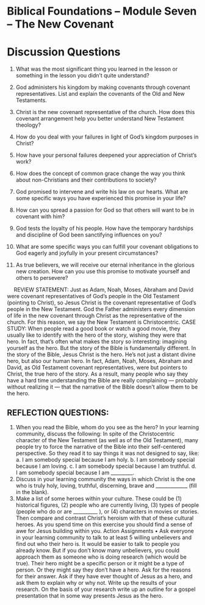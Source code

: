 # Biblical Foundations – Module Seven – The New Covenant
# Discussion Questions 

1.	What was the most significant thing you learned in the lesson or something in the lesson you didn’t quite understand?


2.	God administers his kingdom by making covenants through covenant representatives. List and explain the covenants of the Old and New Testaments.


3.	Christ is the new covenant representative of the church. How does this covenant arrangement help you better understand New Testament theology?


4.	How do you deal with your failures in light of God’s kingdom purposes in Christ?


5.	How have your personal failures deepened your appreciation of Christ’s work? 


6.	How does the concept of common grace change the way you think about non-Christians and their contributions to society?


7.	God promised to intervene and write his law on our hearts. What are some specific ways you have experienced this promise in your life?


8.	How can you spread a passion for God so that others will want to be in covenant with him? 


9.	God tests the loyalty of his people. How have the temporary hardships and discipline of God been sanctifying influences on you?


10.	What are some specific ways you can fulfill your covenant obligations to God eagerly and joyfully in your present circumstances?

11.	As true believers, we will receive our eternal inheritance in the glorious new creation. How can you use this promise to motivate yourself and others to persevere?

 
REVIEW STATEMENT: Just as Adam, Noah, Moses, Abraham and David were covenant representatives of God’s people in the Old Testament (pointing to Christ), so Jesus Christ is the covenant representative of God’s people in the New Testament. God the Father administers every dimension of life in the new covenant through Christ as the representative of the church. For this reason, we say the New Testament is Christocentric.
CASE STUDY: When people read a good book or watch a good movie, they usually like to identify with the hero of the story, wishing they were that hero. In fact, that’s often what makes the story so interesting: imagining yourself as the hero. But the story of the Bible is fundamentally different. In the story of the Bible, Jesus Christ is the hero. He’s not just a distant divine hero, but also our human hero. In fact, Adam, Noah, Moses, Abraham and David, as Old Testament covenant representatives, were but pointers to Christ, the true hero of the story. As a result, many people who say they have a hard time understanding the Bible are really complaining — probably without realizing it — that the narrative of the Bible doesn’t allow them to be the hero.

## REFLECTION QUESTIONS:
1.	When you read the Bible, whom do you see as the hero? In your learning community, discuss the following: In spite of the Christocentric character of the New Testament (as well as of the Old Testament), many people try to force the narrative of the Bible into their self-centered perspective. So they read it to say things it was not designed to say, like:
a.	I am somebody special because I am holy.
b.	I am somebody special because I am loving.
c.	I am somebody special because I am truthful.
d.	I am somebody special because I am _________.
2.	Discuss in your learning community the ways in which Christ is the one who is truly holy, loving, truthful, discerning, brave and _____________ (fill in the blank). 
3.	Make a list of some heroes within your culture. These could be (1) historical figures, (2) people who are currently living, (3) types of people (people who do or are __________ ), or (4) characters in movies or stories. Then compare and contrast Christ’s heroism with that of these cultural heroes. As you spend time on this exercise you should find a sense of awe for Jesus building within you.
Action Assignments
•	Ask everyone in your learning community to talk to at least 5 willing unbelievers and find out who their hero is. It would be easier to talk to people you already know. But if you don’t know many unbelievers, you could approach them as someone who is doing research (which would be true). Their hero might be a specific person or it might be a type of person. Or they might say they don’t have a hero. Ask for the reasons for their answer. Ask if they have ever thought of Jesus as a hero, and ask them to explain why or why not. Write up the results of your research. On the basis of your research write up an outline for a gospel presentation that in some way presents Jesus as the hero. 
